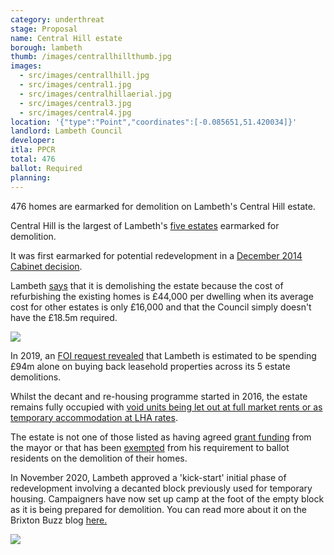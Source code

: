 ```yaml
---
category: underthreat
stage: Proposal
name: Central Hill estate 
borough: lambeth
thumb: /images/centrallhillthumb.jpg
images:
  - src/images/centrallhill.jpg
  - src/images/central1.jpg
  - src/images/centralhillaerial.jpg
  - src/images/central3.jpg
  - src/images/central4.jpg
location: '{"type":"Point","coordinates":[-0.085651,51.420034]}'
landlord: Lambeth Council
developer:
itla: PPCR
total: 476
ballot: Required
planning:
---
```

476 homes are earmarked for demolition on Lambeth's Central Hill estate.

Central Hill is the largest of Lambeth's [five estates](/underthreat/lambeth) earmarked for demolition.

It was first earmarked for potential redevelopment in a [December 2014 Cabinet decision](https://moderngov.lambeth.gov.uk/documents/s70441/03_Lambeth%20Estate%20Regeneration%20and%20Housing%20Delivery%20-%20December%202014%20v3%20docx.pdf).

Lambeth [says](https://moderngov.lambeth.gov.uk/documents/s87425/Cabinet%20Report%20-%20Central%20Hill%20-%20March%202017%20-%20final%20clean%204%20RD.pdf) that it is demolishing the estate because the cost of refurbishing the existing homes is £44,000 per dwelling when its average cost for other estates is only £16,000 and that the Council simply doesn't have the £18.5m required.

<img src="/images/centrallhillrefurb.png" class="img-fluid rounded img-thumbnail">

In 2019, an [FOI request revealed](https://www.whatdotheyknow.com/request/581698/response/1393236/attach/3/Attachment.pdf) that Lambeth is estimated to be spending £94m alone on buying back leasehold properties across its 5 estate demolitions.  

Whilst the decant and re-housing programme started in 2016, the estate remains fully occupied with [void units being let out at full market rents or as temporary accommodation at LHA rates](https://www.whatdotheyknow.com/request/581698/response/1393236/attach/4/Attachment%202.pdf).

The estate is not one of those listed as having agreed [grant funding](/approved/funding) from the mayor or that has been [exempted](/approved/ballotexemptions) from his requirement to ballot residents on the demolition of their homes.

In November 2020, Lambeth approved a 'kick-start' initial phase of redevelopment involving a decanted block previously used for temporary housing. Campaigners have now set up camp at the foot of the empty block as it is being prepared for demolition. You can read more about it on the Brixton Buzz blog [here.](https://www.brixtonbuzz.com/2020/12/campaigners-set-up-camp-to-stop-lambeth-demolishing-truslove-house-on-the-central-hill-estate-photos/)

<img src="https://i0.wp.com/www.brixtonbuzz.com/images/central-hill-tents-01.jpg" class="img-fluid rounded img-thumbnail">

